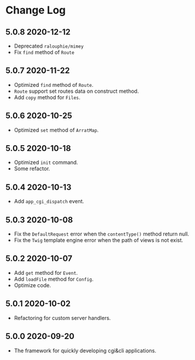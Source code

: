 # Change Log

## 5.0.8 2020-12-12

- Deprecated `ralouphie/mimey`
- Fix `find` method of `Route`

## 5.0.7 2020-11-22

- Optimized `find` method of `Route`.
- `Route` support set routes data on construct method.
- Add `copy` method for `Files`.

## 5.0.6 2020-10-25

- Optimized `set` method of  `ArratMap`.

## 5.0.5 2020-10-18

- Optimized `init` command.
- Some refactor.

## 5.0.4 2020-10-13

- Add `app_cgi_dispatch` event.

## 5.0.3 2020-10-08

- Fix the `DefaultRequest` error when the `contentType()` method return null.
- Fix the `Twig` template engine error when the path of views is not exist.

## 5.0.2 2020-10-07

- Add `get` method for `Event`.
- Add `loadFile` method for `Config`.
- Optimize code.

## 5.0.1 2020-10-02

- Refactoring for custom server handlers.

## 5.0.0 2020-09-20

- The framework for quickly developing cgi&cli applications.
